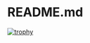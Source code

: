 # README.md
[![trophy](https://github-profile-trophy.vercel.app/?username=BaalskultXLIX&theme=onedark)](https://github.com/ryo-ma/github-profile-trophy)


